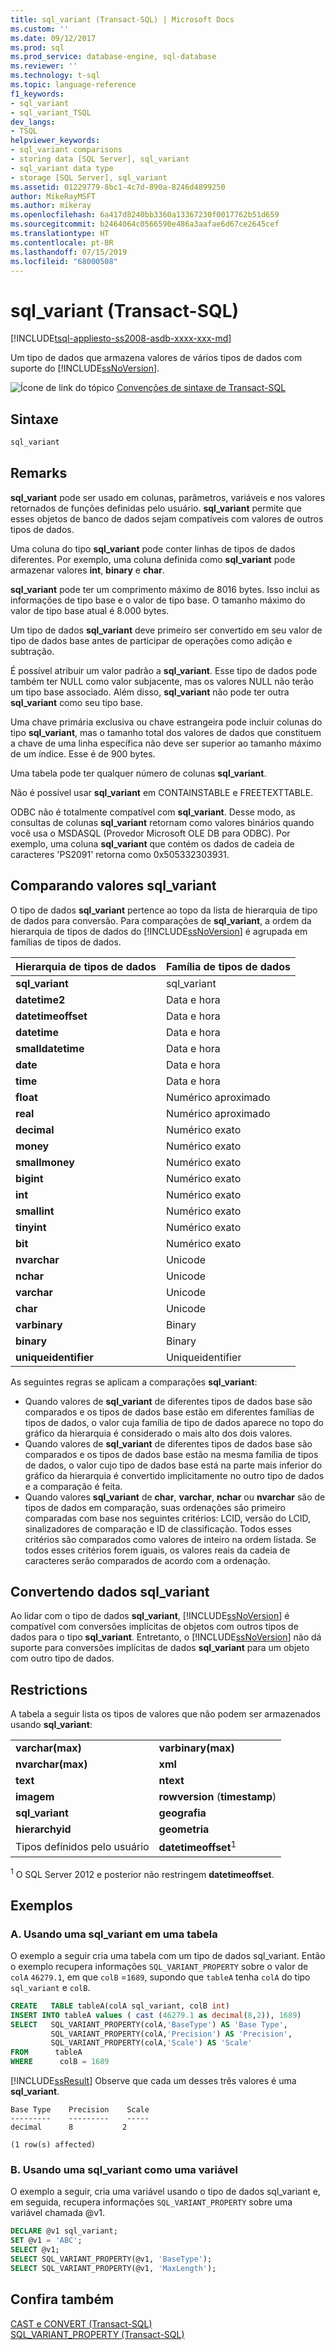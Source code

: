 ```yaml
---
title: sql_variant (Transact-SQL) | Microsoft Docs
ms.custom: ''
ms.date: 09/12/2017
ms.prod: sql
ms.prod_service: database-engine, sql-database
ms.reviewer: ''
ms.technology: t-sql
ms.topic: language-reference
f1_keywords:
- sql_variant
- sql_variant_TSQL
dev_langs:
- TSQL
helpviewer_keywords:
- sql_variant comparisons
- storing data [SQL Server], sql_variant
- sql_variant data type
- storage [SQL Server], sql_variant
ms.assetid: 01229779-8bc1-4c7d-890a-8246d4899250
author: MikeRayMSFT
ms.author: mikeray
ms.openlocfilehash: 6a417d8240bb3360a13367230f0017762b51d659
ms.sourcegitcommit: b2464064c0566590e486a3aafae6d67ce2645cef
ms.translationtype: HT
ms.contentlocale: pt-BR
ms.lasthandoff: 07/15/2019
ms.locfileid: "68000508"
---
```

# <a name="sqlvariant-transact-sql"></a>sql_variant (Transact-SQL)
[!INCLUDE[tsql-appliesto-ss2008-asdb-xxxx-xxx-md](../../includes/tsql-appliesto-ss2008-asdb-xxxx-xxx-md.md)]

Um tipo de dados que armazena valores de vários tipos de dados com suporte do [!INCLUDE[ssNoVersion](../../includes/ssnoversion-md.md)].
  
![Ícone de link do tópico](../../database-engine/configure-windows/media/topic-link.gif "Ícone de link do tópico") [Convenções de sintaxe de Transact-SQL](../../t-sql/language-elements/transact-sql-syntax-conventions-transact-sql.md)
  
## <a name="syntax"></a>Sintaxe  
  
```sql
sql_variant  
```  
  
## <a name="remarks"></a>Remarks  
**sql_variant** pode ser usado em colunas, parâmetros, variáveis e nos valores retornados de funções definidas pelo usuário. **sql_variant** permite que esses objetos de banco de dados sejam compatíveis com valores de outros tipos de dados.
  
Uma coluna do tipo **sql_variant** pode conter linhas de tipos de dados diferentes. Por exemplo, uma coluna definida como **sql_variant** pode armazenar valores **int**, **binary** e **char**.
  
**sql_variant** pode ter um comprimento máximo de 8016 bytes. Isso inclui as informações de tipo base e o valor de tipo base. O tamanho máximo do valor de tipo base atual é 8.000 bytes.
  
Um tipo de dados **sql_variant** deve primeiro ser convertido em seu valor de tipo de dados base antes de participar de operações como adição e subtração.
  
É possível atribuir um valor padrão a **sql_variant**. Esse tipo de dados pode também ter NULL como valor subjacente, mas os valores NULL não terão um tipo base associado. Além disso, **sql_variant** não pode ter outra **sql_variant** como seu tipo base.
  
Uma chave primária exclusiva ou chave estrangeira pode incluir colunas do tipo **sql_variant**, mas o tamanho total dos valores de dados que constituem a chave de uma linha específica não deve ser superior ao tamanho máximo de um índice. Esse é de 900 bytes.
  
Uma tabela pode ter qualquer número de colunas **sql_variant**.
  
Não é possível usar **sql_variant** em CONTAINSTABLE e FREETEXTTABLE.
  
ODBC não é totalmente compatível com **sql_variant**. Desse modo, as consultas de colunas **sql_variant** retornam como valores binários quando você usa o MSDASQL (Provedor Microsoft OLE DB para ODBC). Por exemplo, uma coluna **sql_variant** que contém os dados de cadeia de caracteres 'PS2091' retorna como 0x505332303931.
  
## <a name="comparing-sqlvariant-values"></a>Comparando valores sql_variant  
O tipo de dados **sql_variant** pertence ao topo da lista de hierarquia de tipo de dados para conversão. Para comparações de **sql_variant**, a ordem da hierarquia de tipos de dados do [!INCLUDE[ssNoVersion](../../includes/ssnoversion-md.md)] é agrupada em famílias de tipos de dados.
  
|Hierarquia de tipos de dados|Família de tipos de dados|  
|---|---|
|**sql_variant**|sql_variant |  
|**datetime2**|Data e hora|  
|**datetimeoffset**|Data e hora|  
|**datetime**|Data e hora|  
|**smalldatetime**|Data e hora|  
|**date**|Data e hora|  
|**time**|Data e hora|  
|**float**|Numérico aproximado|  
|**real**|Numérico aproximado|  
|**decimal**|Numérico exato|  
|**money**|Numérico exato|  
|**smallmoney**|Numérico exato|  
|**bigint**|Numérico exato|  
|**int**|Numérico exato|  
|**smallint**|Numérico exato|  
|**tinyint**|Numérico exato|  
|**bit**|Numérico exato|  
|**nvarchar**|Unicode|  
|**nchar**|Unicode|  
|**varchar**|Unicode|  
|**char**|Unicode|  
|**varbinary**|Binary|  
|**binary**|Binary|  
|**uniqueidentifier**|Uniqueidentifier |  
  
As seguintes regras se aplicam a comparações **sql_variant**:
-   Quando valores de **sql_variant** de diferentes tipos de dados base são comparados e os tipos de dados base estão em diferentes famílias de tipos de dados, o valor cuja família de tipo de dados aparece no topo do gráfico da hierarquia é considerado o mais alto dos dois valores.  
-   Quando valores de **sql_variant** de diferentes tipos de dados base são comparados e os tipos de dados base estão na mesma família de tipos de dados, o valor cujo tipo de dados base está na parte mais inferior do gráfico da hierarquia é convertido implicitamente no outro tipo de dados e a comparação é feita.  
-   Quando valores **sql_variant** de **char**, **varchar**, **nchar** ou **nvarchar** são de tipos de dados em comparação, suas ordenações são primeiro comparadas com base nos seguintes critérios: LCID, versão do LCID, sinalizadores de comparação e ID de classificação. Todos esses critérios são comparados como valores de inteiro na ordem listada. Se todos esses critérios forem iguais, os valores reais da cadeia de caracteres serão comparados de acordo com a ordenação.  
  
## <a name="converting-sqlvariant-data"></a>Convertendo dados sql_variant  
Ao lidar com o tipo de dados **sql_variant**, [!INCLUDE[ssNoVersion](../../includes/ssnoversion-md.md)] é compatível com conversões implícitas de objetos com outros tipos de dados para o tipo **sql_variant**. Entretanto, o [!INCLUDE[ssNoVersion](../../includes/ssnoversion-md.md)] não dá suporte para conversões implícitas de dados **sql_variant** para um objeto com outro tipo de dados.
  
## <a name="restrictions"></a>Restrictions  
A tabela a seguir lista os tipos de valores que não podem ser armazenados usando **sql_variant**:
  
|||  
|-|-|  
|**varchar(max)**|**varbinary(max)**|  
|**nvarchar(max)**|**xml**|  
|**text**|**ntext**|  
|**imagem**|**rowversion** (**timestamp**)|  
|**sql_variant**|**geografia**|  
|**hierarchyid**|**geometria**|  
|Tipos definidos pelo usuário|**datetimeoffset**<sup>1</sup>| 

<sup>1</sup> O SQL Server 2012 e posterior não restringem **datetimeoffset**.

## <a name="examples"></a>Exemplos  

### <a name="a-using-a-sqlvariant-in-a-table"></a>A. Usando uma sql_variant em uma tabela  
 O exemplo a seguir cria uma tabela com um tipo de dados sql_variant. Então o exemplo recupera informações `SQL_VARIANT_PROPERTY` sobre o valor de `colA` `46279.1`, em que `colB` =`1689`, supondo que `tableA` tenha `colA` do tipo `sql_variant` e `colB`.  
  
```sql    
CREATE   TABLE tableA(colA sql_variant, colB int)  
INSERT INTO tableA values ( cast (46279.1 as decimal(8,2)), 1689)  
SELECT   SQL_VARIANT_PROPERTY(colA,'BaseType') AS 'Base Type',  
         SQL_VARIANT_PROPERTY(colA,'Precision') AS 'Precision',  
         SQL_VARIANT_PROPERTY(colA,'Scale') AS 'Scale'  
FROM      tableA  
WHERE      colB = 1689  
```  
  
 [!INCLUDE[ssResult](../../includes/ssresult-md.md)] Observe que cada um desses três valores é uma **sql_variant**.  
  
```  
Base Type    Precision    Scale  
---------    ---------    -----  
decimal      8           2  
  
(1 row(s) affected)  
```  
  
### <a name="b-using-a-sqlvariant-as-a-variable"></a>B. Usando uma sql_variant como uma variável   
 O exemplo a seguir, cria uma variável usando o tipo de dados sql_variant e, em seguida, recupera informações `SQL_VARIANT_PROPERTY` sobre uma variável chamada @v1.  
  
```sql    
DECLARE @v1 sql_variant;  
SET @v1 = 'ABC';  
SELECT @v1;  
SELECT SQL_VARIANT_PROPERTY(@v1, 'BaseType');  
SELECT SQL_VARIANT_PROPERTY(@v1, 'MaxLength');  
```    


## <a name="see-also"></a>Confira também
[CAST e CONVERT &#40;Transact-SQL&#41;](../../t-sql/functions/cast-and-convert-transact-sql.md)  
[SQL_VARIANT_PROPERTY &#40;Transact-SQL&#41;](../../t-sql/functions/sql-variant-property-transact-sql.md)
  
  
